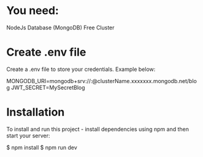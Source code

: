 
# You need:

NodeJs
Database (MongoDB) Free Cluster

# Create .env file

Create a .env file to store your credentials. Example below:

MONGODB_URI=mongodb+srv://<username>:<password>@clusterName.xxxxxxx.mongodb.net/blog
JWT_SECRET=MySecretBlog

# Installation
To install and run this project - install dependencies using npm and then start your server:

$ npm install
$ npm run dev
